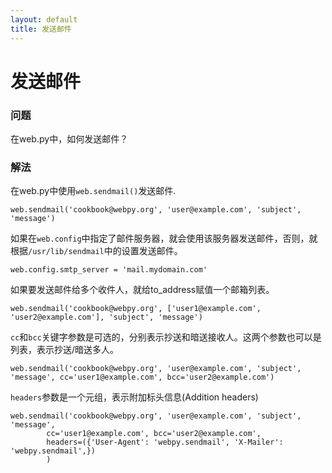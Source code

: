 ```yaml
---
layout: default
title: 发送邮件
---
```


# 发送邮件

### 问题

在web.py中，如何发送邮件？

### 解法

在web.py中使用`web.sendmail()`发送邮件.

    web.sendmail('cookbook@webpy.org', 'user@example.com', 'subject', 'message')

如果在`web.config`中指定了邮件服务器，就会使用该服务器发送邮件，否则，就根据`/usr/lib/sendmail`中的设置发送邮件。

    web.config.smtp_server = 'mail.mydomain.com'

如果要发送邮件给多个收件人，就给to_address赋值一个邮箱列表。

    web.sendmail('cookbook@webpy.org', ['user1@example.com', 'user2@example.com'], 'subject', 'message')

`cc`和`bcc`关键字参数是可选的，分别表示抄送和暗送接收人。这两个参数也可以是列表，表示抄送/暗送多人。

    web.sendmail('cookbook@webpy.org', 'user@example.com', 'subject', 'message', cc='user1@example.com', bcc='user2@example.com')

`headers`参数是一个元组，表示附加标头信息(Addition headers)

    web.sendmail('cookbook@webpy.org', 'user@example.com', 'subject', 'message',
            cc='user1@example.com', bcc='user2@example.com',
            headers=({'User-Agent': 'webpy.sendmail', 'X-Mailer': 'webpy.sendmail',})
            )
